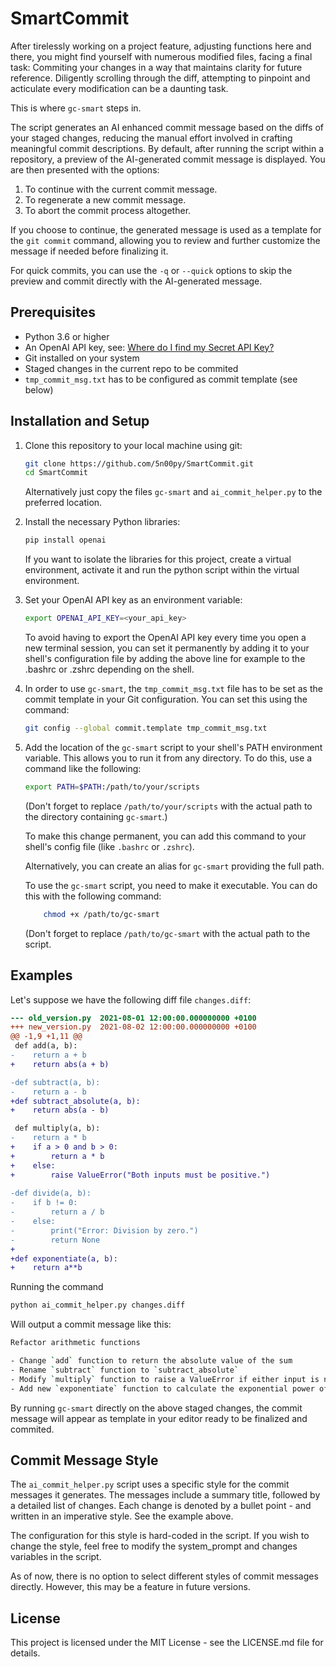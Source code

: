 # SmartCommit

After tirelessly working on a project feature, adjusting functions here and
there, you might find yourself with numerous modified files, facing a final
task: Commiting your changes in a way that maintains clarity for future
reference. Diligently scrolling through the diff, attempting to pinpoint and
acticulate every modification can be a daunting task.

This is where `gc-smart` steps in.

The script generates an AI enhanced commit message based on the diffs of your
staged changes, reducing the manual effort involved in crafting meaningful
commit descriptions. By default, after running the script within a repository,
a preview of the AI-generated commit message is displayed. You are then
presented with the options:

1. To continue with the current commit message.
2. To regenerate a new commit message.
3. To abort the commit process altogether.

If you choose to continue, the generated message is used as a template for the 
`git commit` command, allowing you to review and further customize the message
if needed before finalizing it.

For quick commits, you can use the `-q` or `--quick` options to skip the
preview and commit directly with the AI-generated message.

## Prerequisites

- Python 3.6 or higher
- An OpenAI API key, see: [Where do I find my Secret API Key?](https://help.openai.com/en/articles/4936850-where-do-i-find-my-secret-api-key)
- Git installed on your system
- Staged changes in the current repo to be commited
- `tmp_commit_msg.txt` has to be configured as commit template (see below)

## Installation and Setup

1. Clone this repository to your local machine using git:

    ```bash
    git clone https://github.com/5n00py/SmartCommit.git
    cd SmartCommit
    ```

    Alternatively just copy the files `gc-smart` and `ai_commit_helper.py` to
    the preferred location.
    
2. Install the necessary Python libraries:

    ```bash
    pip install openai
    ```

    If you want to isolate the libraries for this project, create a virtual
    environment, activate it and run the python script within the virtual
    environment.

3. Set your OpenAI API key as an environment variable:

    ```bash
    export OPENAI_API_KEY=<your_api_key>
    ```

    To avoid having to export the OpenAI API key every time you open a new
    terminal session, you can set it permanently by adding it to your shell's
    configuration file by adding the above line for example to the .bashrc or
    .zshrc depending on the shell.

4. In order to use `gc-smart`, the `tmp_commit_msg.txt` file has to be set as
   the commit template in your Git configuration. You can set this using the
   command:

    ```bash
    git config --global commit.template tmp_commit_msg.txt
    ```

5. Add the location of the `gc-smart` script to your shell's PATH
   environment variable. This allows you to run it from any
   directory. To do this, use a command like the following:

    ```bash
    export PATH=$PATH:/path/to/your/scripts
    ```
    (Don't forget to replace `/path/to/your/scripts` with the actual path 
    to the directory containing `gc-smart`.) 

    To make this change permanent, you can add this command to your shell's
    config file (like `.bashrc` or `.zshrc`).

    Alternatively, you can create an alias for `gc-smart` providing the full path.

    To use the `gc-smart` script, you need to make it executable. You can do this
    with the following command:

    ```bash
        chmod +x /path/to/gc-smart
    ```
    (Don't forget to replace `/path/to/gc-smart` with the actual path to the script.

## Examples

Let's suppose we have the following diff file `changes.diff`:

```diff
--- old_version.py  2021-08-01 12:00:00.000000000 +0100
+++ new_version.py  2021-08-02 12:00:00.000000000 +0100
@@ -1,9 +1,11 @@
 def add(a, b):
-    return a + b
+    return abs(a + b)

-def subtract(a, b):
-    return a - b
+def subtract_absolute(a, b):
+    return abs(a - b)

 def multiply(a, b):
-    return a * b
+    if a > 0 and b > 0:
+        return a * b
+    else:
+        raise ValueError("Both inputs must be positive.")
     
-def divide(a, b):
-    if b != 0:
-        return a / b
-    else:
-        print("Error: Division by zero.")
-        return None
+
+def exponentiate(a, b):
+    return a**b
```

Running the command
```bash
python ai_commit_helper.py changes.diff
```

Will output a commit message like this:

```bash
Refactor arithmetic functions

- Change `add` function to return the absolute value of the sum
- Rename `subtract` function to `subtract_absolute`
- Modify `multiply` function to raise a ValueError if either input is not positive
- Add new `exponentiate` function to calculate the exponential power of two numbers
```

By running `gc-smart` directly on the above staged changes, the commit message
will appear as template in your editor ready to be finalized and commited.

## Commit Message Style

The `ai_commit_helper.py` script uses a specific style for the commit messages it
generates. The messages include a summary title, followed by a detailed list of
changes. Each change is denoted by a bullet point - and written in an
imperative style. See the example above.

The configuration for this style is hard-coded in the script. If
you wish to change the style, feel free to modify the system_prompt and
changes variables in the script.

As of now, there is no option to select different styles of commit messages
directly. However, this may be a feature in future versions.

## License

This project is licensed under the MIT License - see the LICENSE.md file for
details.
